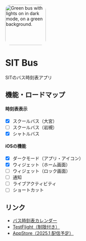 <picture>
 <source media="(prefers-color-scheme: dark)" srcset="https://github.com/user-attachments/assets/5c13edc6-7493-4f13-b82a-6addbf2c54a0">
 <img alt="Green bus with lights on in dark mode, on a green background." width="128" style="border-radius: 16px" src="https://github.com/user-attachments/assets/ae0c6337-c057-4212-817c-908fab2660ff">
</picture>

# SIT Bus
SITのバス時刻表アプリ<br>

## 機能・ロードマップ
#### 時刻表表示
 - [x] スクールバス（大宮）
 - [ ] スクールバス（岩槻）
 - [x] シャトルバス
#### iOSの機能
 - [x] ダークモード（アプリ・アイコン）
 - [x] ウィジェット（ホーム画面）
 - [ ] ウィジェット（ロック画面）
 - [ ] 通知
 - [ ] ライブアクティビティ
 - [ ] ショートカット

## リンク
- [バス時刻表カレンダー](http://bus.shibaura-it.ac.jp/developer.html)
- [TestFlight（制限付き）](https://testflight.apple.com/join/Mwt1Huw8)
- [AppStore（2025.1 配信予定）](https://apps.apple.com/app/id6736679708)
